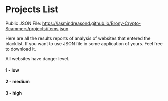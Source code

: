 # Projects List

Public JSON File: https://jasmindreasond.github.io/Brony-Crypto-Scammers/projects/items.json

Here are all the results reports of analysis of websites that entered the blacklist. If you want to use JSON file in some application of yours. Feel free to download it.

All websites have danger level.

#### 1 - low

#### 2 - medium

#### 3 - high
